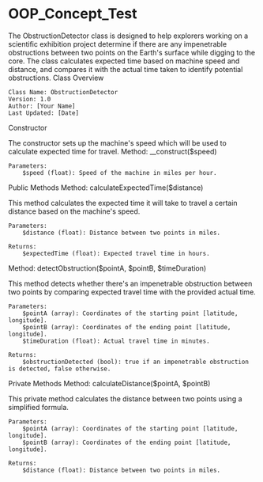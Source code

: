 # OOP_Concept_Test
The ObstructionDetector class is designed to help explorers working on a scientific exhibition project determine if there are any impenetrable obstructions between two points on the Earth's surface while digging to the core. The class calculates expected time based on machine speed and distance, and compares it with the actual time taken to identify potential obstructions.
Class Overview

    Class Name: ObstructionDetector
    Version: 1.0
    Author: [Your Name]
    Last Updated: [Date]

Constructor

The constructor sets up the machine's speed which will be used to calculate expected time for travel.
Method: __construct($speed)

    Parameters:
        $speed (float): Speed of the machine in miles per hour.

Public Methods
Method: calculateExpectedTime($distance)

This method calculates the expected time it will take to travel a certain distance based on the machine's speed.

    Parameters:
        $distance (float): Distance between two points in miles.

    Returns:
        $expectedTime (float): Expected travel time in hours.

Method: detectObstruction($pointA, $pointB, $timeDuration)

This method detects whether there's an impenetrable obstruction between two points by comparing expected travel time with the provided actual time.

    Parameters:
        $pointA (array): Coordinates of the starting point [latitude, longitude].
        $pointB (array): Coordinates of the ending point [latitude, longitude].
        $timeDuration (float): Actual travel time in minutes.

    Returns:
        $obstructionDetected (bool): true if an impenetrable obstruction is detected, false otherwise.

Private Methods
Method: calculateDistance($pointA, $pointB)

This private method calculates the distance between two points using a simplified formula.

    Parameters:
        $pointA (array): Coordinates of the starting point [latitude, longitude].
        $pointB (array): Coordinates of the ending point [latitude, longitude].

    Returns:
        $distance (float): Distance between two points in miles.
